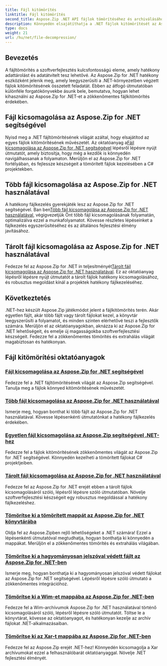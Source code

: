 ```yaml
---
title: Fájl kitömörítés
linktitle: Fájl kitömörítés
second_title: Aspose.Zip .NET API fájlok tömörítéséhez és archiválásához
description: Könnyedén elsajátíthatja a .NET fájlok kitömörítését az Aspose.Zip for .NET oktatóanyaggal. Ismerje meg a tömörített fájlok hatékony kezelését a lépésenkénti útmutatók segítségével.
type: docs
weight: 21
url: /hu/net/file-decompression/
---
```



## Bevezetés

A fájltömörítés a szoftverfejlesztés kulcsfontosságú eleme, amely hatékony adattárolást és adatátvitelt tesz lehetővé. Az Aspose.Zip for .NET hatékony eszközként jelenik meg, amely leegyszerűsíti a .NET-környezetben végzett fájlok kitömörítésének összetett feladatát. Ebben az átfogó útmutatóban különféle forgatókönyvekbe ásunk bele, bemutatva, hogyan lehet kihasználni az Aspose.Zip for .NET-et a zökkenőmentes fájlkitömörítés érdekében.

## Fájl kicsomagolása az Aspose.Zip for .NET segítségével

Nyisd meg a .NET fájltömörítésének világát azáltal, hogy elsajátítod az egyes fájlok kitömörítésének művészetét. Az oktatóanyag a[Fájl kicsomagolása az Aspose.Zip for .NET segítségével](./decompress-file/) lépésről lépésre nyújt útmutatót, amely biztosítja, hogy még a kezdők is könnyedén navigálhassanak a folyamaton. Merüljön el az Aspose.Zip for .NET fortélyában, és fejlessze készségeit a tömörített fájlok kezelésében a C# projektekben.

## Több fájl kicsomagolása az Aspose.Zip for .NET használatával

 A hatékony fájlkezelés gyerekjáték lesz az Aspose.Zip for .NET segítségével. Ban ben[Több fájl kicsomagolása az Aspose.Zip for .NET használatával](./decompress-multiple-files/), végigvezetjük Önt több fájl kicsomagolásának folyamatán, optimalizálva ezzel a munkafolyamatot. Kövesse részletes lépéseinket a fájlkezelés egyszerűsítéséhez és az általános fejlesztési élmény javításához.

## Tárolt fájl kicsomagolása az Aspose.Zip for .NET használatával

 Fedezze fel az Aspose.Zip for .NET in teljesítményét[Tárolt fájl kicsomagolása az Aspose.Zip for .NET használatával](./decompress-stored-file/). Ez az oktatóanyag lépésről lépésre nyújt útmutatót a tárolt fájlok hatékony kicsomagolásához, és robusztus megoldást kínál a projektek hatékony fájlkezeléséhez.

## Következtetés

.NET-hez készült Aspose.Zip játékmódot jelent a fájlkitömörítés terén. Akár egyetlen fájlt, akár több fájlt vagy tárolt fájlokat kezel, a könyvtár leegyszerűsíti a folyamatot, és minden szinten elérhetővé teszi a fejlesztők számára. Merüljön el az oktatóanyagokban, aknázza ki az Aspose.Zip for .NET lehetőségeit, és emelje új magasságokba szoftverfejlesztési készségeit. Fedezze fel a zökkenőmentes tömörítés és extrahálás világát magabiztosan és hatékonyan.
## Fájl kitömörítési oktatóanyagok
### [Fájl kicsomagolása az Aspose.Zip for .NET segítségével](./decompress-file/)
Fedezze fel a .NET fájltömörítésének világát az Aspose.Zip segítségével. Tanulja meg a fájlok könnyed kitömörítésének művészetét.
### [Több fájl kicsomagolása az Aspose.Zip for .NET használatával](./decompress-multiple-files/)
Ismerje meg, hogyan bonthat ki több fájlt az Aspose.Zip for .NET használatával. Kövesse lépésenkénti útmutatónkat a hatékony fájlkezelés érdekében.
### [Egyetlen fájl kicsomagolása az Aspose.Zip segítségével .NET-hez](./decompress-single-file/)
Fedezze fel a fájlok kitömörítésének zökkenőmentes világát az Aspose.Zip for .NET segítségével. Könnyedén kezelheti a tömörített fájlokat C# projektjeiben.
### [Tárolt fájl kicsomagolása az Aspose.Zip for .NET használatával](./decompress-stored-file/)
Fedezze fel az Aspose.Zip for .NET erejét ebben a tárolt fájlok kicsomagolásáról szóló, lépésről lépésre szóló útmutatóban. Növelje szoftverfejlesztési készségeit egy robusztus megoldással a hatékony fájlkezeléshez.
### [Tömörítse ki a tömörített mappát az Aspose.Zip for .NET könyvtárába](./decompress-compressed-folder-directory/)
Oldja fel az Aspose.Zipben rejlő lehetőségeket a .NET számára! Ezzel a lépésenkénti útmutatóval megtudhatja, hogyan bonthatja ki könnyedén a mappákat. Merüljön el a zökkenőmentes tömörítés és extrahálás világában.
### [Tömörítse ki a hagyományosan jelszóval védett fájlt az Aspose.Zip for .NET-ben](./decompress-traditionally-password-protected-file/)
Ismerje meg, hogyan bonthatja ki a hagyományosan jelszóval védett fájlokat az Aspose.Zip for .NET segítségével. Lépésről lépésre szóló útmutató a zökkenőmentes integrációhoz.
### [Tömörítse ki a Wim-et mappába az Aspose.Zip for .NET-ben](./decompress-wim-folder/)
Fedezze fel a Wim-archívumok Aspose.Zip for .NET használatával történő kicsomagolásáról szóló, lépésről lépésre szóló útmutatót. Töltse le a könyvtárat, kövesse az oktatóanyagot, és hatékonyan kezelje az archív fájlokat .NET-alkalmazásaiban.
### [Tömörítse ki az Xar-t mappába az Aspose.Zip for .NET-ben](./decompress-xar-folder/)
Fedezze fel az Aspose.Zip erejét .NET-hez! Könnyedén kicsomagolja a Xar archívumokat ezzel a felhasználóbarát oktatóanyaggal. Növelje .NET fejlesztési élményét.